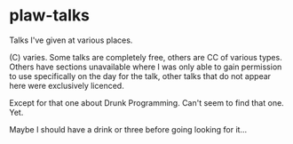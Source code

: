 # plaw-talks

Talks I've given at various places.

(C) varies. Some talks are completely free, others are CC of various types. Others have sections unavailable where I was only able to gain permission to use specifically on the day for the talk, other talks that do not appear here were exclusively licenced.

Except for that one about Drunk Programming. Can't seem to find that one. Yet.

Maybe I should have a drink or three before going looking for it...
